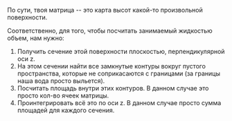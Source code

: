 По сути, твоя матрица -- это карта высот какой-то произвольной поверхности.

Соответственно, для того, чтобы посчитать занимаемый жидкостью объем, нам нужно:
1. Получить сечение этой поверхности плоскостью, перпендикулярной оси z.
2. На этом сечении найти все замкнутые контуры вокруг пустого пространства, которые не соприкасаются с границами (за границы наша вода просто выльется).
3. Посчитать площадь внутри этих контуров. В данном случае это просто кол-во ячеек матрицы.
4. Проинтегрировать всё это по оси z. В данном случае просто сумма площадей для каждого сечения.
